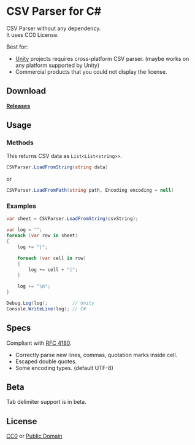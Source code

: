 # CSV Parser for C#

CSV Parser without any dependency.  
It uses CC0 License.

Best for: 

- [Unity](https://unity3d.com/) projects requires cross-platform CSV parser. (maybe works on any platform supported by Unity)
- Commercial products that you could not display the license.

## Download

[**Releases**](https://github.com/yutokun/CSV-Parser/releases)

## Usage

### Methods

This returns CSV data as `List<List<string>>`.

```c#
CSVParser.LoadFromString(string data)  
```

or

```c#
CSVParser.LoadFromPath(string path, Encoding encoding = null)
```

### Examples

```c#
var sheet = CSVParser.LoadFromString(csvString);

var log = "";
foreach (var row in sheet)
{
    log += "|";

    foreach (var cell in row)
    {
        log += cell + "|";
    }

    log += "\n";
}

Debug.Log(log);         // Unity
Console.WriteLine(log); // C# 
```

## Specs

Compliant with [RFC 4180](http://www.ietf.org/rfc/rfc4180.txt).

- Correctly parse new lines, commas, quotation marks inside cell.
- Escaped double quotes.
- Some encoding types. (default UTF-8)

## Beta

Tab delimiter support is in beta.

## License

[CC0](https://creativecommons.org/publicdomain/zero/1.0/) or [Public Domain](LICENSE)
